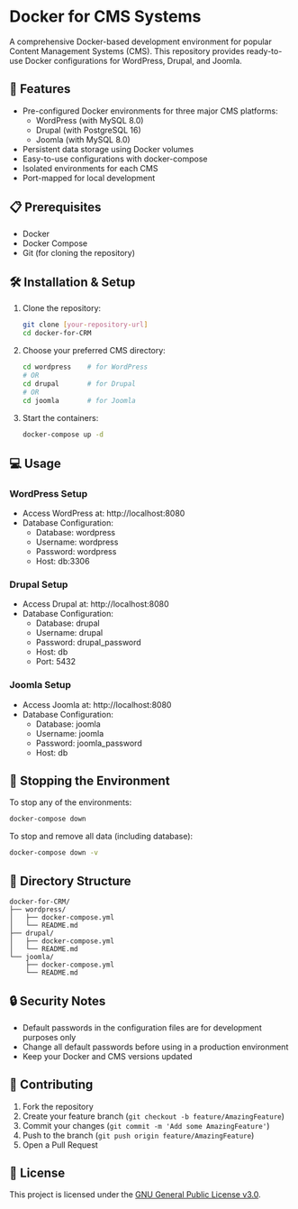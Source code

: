 # Docker for CMS Systems

A comprehensive Docker-based development environment for popular Content Management Systems (CMS). This repository provides ready-to-use Docker configurations for WordPress, Drupal, and Joomla.

## 🚀 Features

- Pre-configured Docker environments for three major CMS platforms:
  - WordPress (with MySQL 8.0)
  - Drupal (with PostgreSQL 16)
  - Joomla (with MySQL 8.0)
- Persistent data storage using Docker volumes
- Easy-to-use configurations with docker-compose
- Isolated environments for each CMS
- Port-mapped for local development

## 📋 Prerequisites

- Docker
- Docker Compose
- Git (for cloning the repository)

## 🛠 Installation & Setup

1. Clone the repository:
   ```bash
   git clone [your-repository-url]
   cd docker-for-CRM
   ```

2. Choose your preferred CMS directory:
   ```bash
   cd wordpress    # for WordPress
   # OR
   cd drupal       # for Drupal
   # OR
   cd joomla       # for Joomla
   ```

3. Start the containers:
   ```bash
   docker-compose up -d
   ```

## 💻 Usage

### WordPress Setup
- Access WordPress at: http://localhost:8080
- Database Configuration:
  - Database: wordpress
  - Username: wordpress
  - Password: wordpress
  - Host: db:3306

### Drupal Setup
- Access Drupal at: http://localhost:8080
- Database Configuration:
  - Database: drupal
  - Username: drupal
  - Password: drupal_password
  - Host: db
  - Port: 5432

### Joomla Setup
- Access Joomla at: http://localhost:8080
- Database Configuration:
  - Database: joomla
  - Username: joomla
  - Password: joomla_password
  - Host: db

## 🛑 Stopping the Environment

To stop any of the environments:
```bash
docker-compose down
```

To stop and remove all data (including database):
```bash
docker-compose down -v
```

## 📁 Directory Structure

```
docker-for-CRM/
├── wordpress/
│   ├── docker-compose.yml
│   └── README.md
├── drupal/
│   ├── docker-compose.yml
│   └── README.md
└── joomla/
    ├── docker-compose.yml
    └── README.md
```

## 🔒 Security Notes

- Default passwords in the configuration files are for development purposes only
- Change all default passwords before using in a production environment
- Keep your Docker and CMS versions updated

## 🤝 Contributing

1. Fork the repository
2. Create your feature branch (`git checkout -b feature/AmazingFeature`)
3. Commit your changes (`git commit -m 'Add some AmazingFeature'`)
4. Push to the branch (`git push origin feature/AmazingFeature`)
5. Open a Pull Request

## 📝 License

This project is licensed under the [GNU General Public License v3.0](LICENSE).

